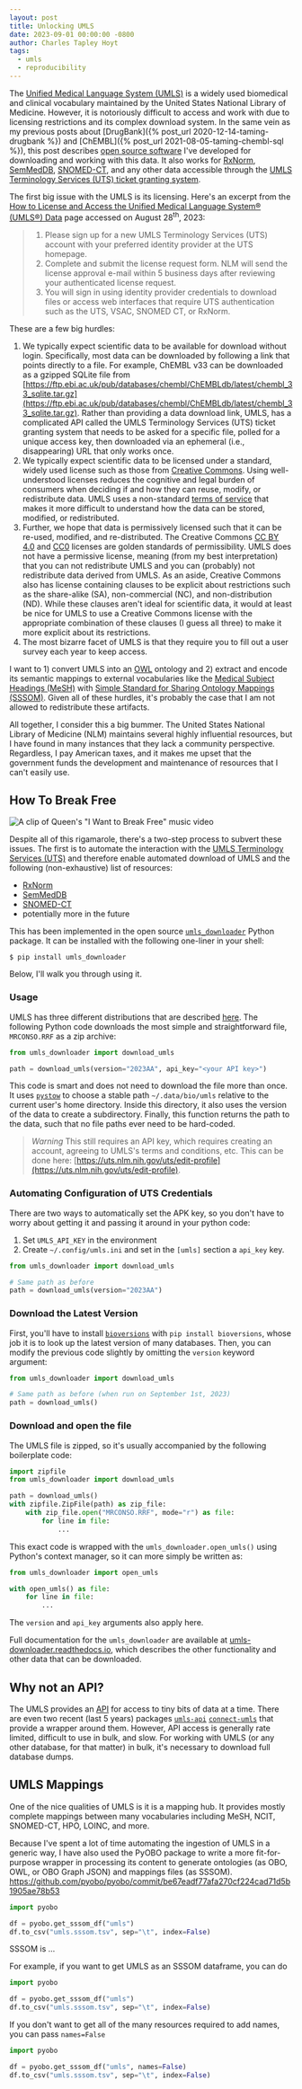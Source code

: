```yaml
---
layout: post
title: Unlocking UMLS
date: 2023-09-01 00:00:00 -0800
author: Charles Tapley Hoyt
tags:
  - umls
  - reproducibility
---
```


The [Unified Medical Language System (UMLS)](https://www.nlm.nih.gov/research/umls)
is a widely used biomedical and clinical vocabulary maintained by the United States
National Library of Medicine. However, it is notoriously difficult to access and work
with due to licensing restrictions and its complex download system.
In the same vein as my previous posts about [DrugBank]({% post_url 2020-12-14-taming-drugbank %}) and
[ChEMBL]({% post_url 2021-08-05-taming-chembl-sql %}), this post
describes [open source software](https://github.com/cthoyt/umls_downloader)
I've developed for downloading and working with this data. It also works
for [RxNorm](https://www.nlm.nih.gov/research/umls/rxnorm/docs/rxnormfiles.html),
[SemMedDB](https://lhncbc.nlm.nih.gov/ii/tools/SemRep_SemMedDB_SKR/SemMedDB_download.html), [SNOMED-CT](https://www.nlm.nih.gov/healthit/snomedct/international.html),
and any other data accessible through
the [UMLS Terminology Services (UTS) ticket granting system](https://documentation.uts.nlm.nih.gov/automating-downloads.html).

The first big issue with the UMLS is its licensing. Here's an excerpt from the
[How to License and Access the Unified Medical Language System® (UMLS®) Data](https://www.nlm.nih.gov/databases/umls.html)
page accessed on August 28<sup>th</sup>, 2023:

> 1. Please sign up for a new UMLS Terminology Services (UTS) account with your preferred identity provider at the UTS
     homepage.
> 2. Complete and submit the license request form. NLM will send the license approval e-mail within 5 business days
     after reviewing your authenticated license request.
> 3. You will sign in using identity provider credentials to download files or access web interfaces that require UTS
     authentication such as the UTS, VSAC, SNOMED CT, or RxNorm.

These are a few big hurdles:

1. We typically expect scientific data to be available for download without login. Specifically, most data can be
   downloaded by following a link that points directly to a file. For example, ChEMBL v33 can be downloaded as a gzipped
   SQLite file
   from [https://ftp.ebi.ac.uk/pub/databases/chembl/ChEMBLdb/latest/chembl_33_sqlite.tar.gz](https://ftp.ebi.ac.uk/pub/databases/chembl/ChEMBLdb/latest/chembl_33_sqlite.tar.gz).
   Rather than providing a data download link, UMLS, has a complicated API called the UMLS Terminology Services (UTS)
   ticket granting system that needs to be asked for a specific file, polled for a unique access key, then downloaded
   via an ephemeral (i.e., disappearing) URL that only works once.
2. We typically expect scientific data to be licensed under a standard, widely used license such as those from
   [Creative Commons](https://creativecommons.org). Using well-understood licenses reduces the cognitive and legal
   burden of consumers when deciding if and how they can reuse, modify, or redistribute data. UMLS uses a non-standard
   [terms of service](https://www.nlm.nih.gov/databases/umls.html) that makes it more difficult to understand how the
   data can be stored, modified, or redistributed.
3. Further, we hope that data is permissively licensed such that it can be re-used, modified, and
   re-distributed. The Creative Commons [CC BY 4.0](https://creativecommons.org/licenses/by/4.0/)
   and [CC0](https://creativecommons.org/publicdomain/zero/1.0/) licenses are golden standards of permissibility. UMLS
   does not have a permissive license,
   meaning (from my best interpretation) that you can not redistribute UMLS and you can (probably) not redistribute data
   derived from UMLS. As an aside, Creative Commons also has license containing clauses to be explicit about
   restrictions such as the share-alike (SA), non-commercial (NC), and non-distribution (ND). While these clauses aren't
   ideal for scientific data, it would at least be nice for UMLS to use a Creative Commons license with the appropriate
   combination of these clauses (I guess all three) to make it more explicit about its restrictions.
4. The most bizarre facet of UMLS is that they require you to fill out a user survey each year to keep access.

I want to 1) convert UMLS into an [OWL](https://www.w3.org/OWL/) ontology and 2) extract and encode
its semantic mappings to external vocabularies like the [Medical Subject Headings (MeSH)](https://bioregistry.iomesh)
with [Simple Standard for Sharing Ontology Mappings  (SSSOM)](https://github.com/mapping-commons/sssom). Given
all of these hurdles, it's probably the case that I am not allowed to redistribute these artifacts.

All together, I consider this a big bummer. The United States National Library of Medicine (NLM) maintains several
highly influential resources, but I have found in many instances that they lack a community perspective. Regardless,
I pay American taxes, and it makes me upset that the government funds the development and maintenance of resources
that I can't easily use.

## How To Break Free

![A clip of Queen's "I Want to Break Free" music video](https://media.tenor.com/lfjcIHfOhqoAAAAC/freddie-mercury-queen.gif)

Despite all of this rigamarole, there's a two-step process to subvert these issues. The first is to automate the
interaction with the [UMLS Terminology Services (UTS)](https://uts.nlm.nih.gov/uts) and therefore enable automated
download of UMLS and the following (non-exhaustive) list of resources:

- [RxNorm](https://www.nlm.nih.gov/research/umls/rxnorm/docs/rxnormfiles.html)
- [SemMedDB](https://lhncbc.nlm.nih.gov/ii/tools/SemRep_SemMedDB_SKR/SemMedDB_download.html)
- [SNOMED-CT](https://www.nlm.nih.gov/healthit/snomedct/international.html)
- potentially more in the future

This has been implemented in the open source [`umls_downloader`](https://github.com/cthoyt/umls-downloader) Python
package. It can be installed with the following one-liner in your shell:

```shell
$ pip install umls_downloader
```

Below, I'll walk you through using it.

### Usage

UMLS has three different distributions that are
described [here](https://www.nlm.nih.gov/research/umls/licensedcontent/umlsknowledgesources.html).
The following Python code downloads the most simple and straightforward file, `MRCONSO.RRF` as a zip archive:

```python
from umls_downloader import download_umls

path = download_umls(version="2023AA", api_key="<your API key>")
```

This code is smart and does not need to download the file more than once.
It uses [`pystow`](https://github.com/cthoyt/pystow) to choose a stable path `~/.data/bio/umls` relative to the current
user's home directory. Inside this directory, it also uses the version of the data to create a subdirectory. Finally,
this function returns the path to the data, such that no file paths ever need to be hard-coded.

> *Warning*
> This still requires an API key, which requires creating an account, agreeing to UMLS's terms and conditions,
> etc. This can be done here: [https://uts.nlm.nih.gov/uts/edit-profile](https://uts.nlm.nih.gov/uts/edit-profile).


### Automating Configuration of UTS Credentials

There are two ways to automatically set the APK key, so you don't
have to worry about getting it and passing it around in your python code:

1. Set `UMLS_API_KEY` in the environment
2. Create `~/.config/umls.ini` and set in the `[umls]` section a `api_key` key.

```python
from umls_downloader import download_umls

# Same path as before
path = download_umls(version="2023AA")
```

### Download the Latest Version

First, you'll have to
install [`bioversions`](https://github.com/cthoyt/bioversions)
with `pip install bioversions`, whose job it is to look up the latest version of
many databases. Then, you can modify the previous code slightly by omitting
the `version` keyword argument:

```python
from umls_downloader import download_umls

# Same path as before (when run on September 1st, 2023)
path = download_umls()
```

### Download and open the file

The UMLS file is zipped, so it's usually accompanied by the following
boilerplate code:

```python
import zipfile
from umls_downloader import download_umls

path = download_umls()
with zipfile.ZipFile(path) as zip_file:
    with zip_file.open("MRCONSO.RRF", mode="r") as file:
        for line in file:
            ...
```

This exact code is wrapped with the `umls_downloader.open_umls()` using Python's context manager,
so it can more simply be written as:

```python
from umls_downloader import open_umls

with open_umls() as file:
    for line in file:
        ...
```

The `version` and `api_key` arguments also apply here.

Full documentation for the `umls_downloader` are available at [umls-downloader.readthedocs.io](https://umls-downloader.readthedocs.io),
which describes the other functionality and other data that can be downloaded.

## Why not an API?

The UMLS provides an [API](https://documentation.uts.nlm.nih.gov/rest/home.html)
for access to tiny bits of data at a time. There are even two recent (last 5
years) packages [`umls-api`](https://pypi.org/project/umls-api)
[`connect-umls`](https://pypi.org/project/connect-umls) that provide a wrapper
around them. However, API access is generally rate limited, difficult to use in
bulk, and slow. For working with UMLS (or any other database, for that matter) in
bulk, it's necessary to download full database dumps.

## UMLS Mappings

One of the nice qualities of UMLS is it is a mapping hub. It provides mostly complete mappings
between many vocabularies including MeSH, NCIT, SNOMED-CT, HPO, LOINC, and more.

Because I've spent a lot of time automating the ingestion of UMLS in a generic way, I have also
used the PyOBO package to write a more fit-for-purpose wrapper in processing its content to generate
ontologies (as OBO, OWL, or OBO Graph JSON) and mappings files (as SSSOM).
https://github.com/pyobo/pyobo/commit/be67eadf77afa270cf224cad71d5b1905ae78b53

```python
import pyobo

df = pyobo.get_sssom_df("umls")
df.to_csv("umls.sssom.tsv", sep="\t", index=False)
```

SSSOM is ...

For example, if you want to get UMLS as an SSSOM dataframe, you can do

```python
import pyobo

df = pyobo.get_sssom_df("umls")
df.to_csv("umls.sssom.tsv", sep="\t", index=False)
```

If you don't want to get all of the many resources required to add
names, you can pass ``names=False``

```python
import pyobo

df = pyobo.get_sssom_df("umls", names=False)
df.to_csv("umls.sssom.tsv", sep="\t", index=False)
```
